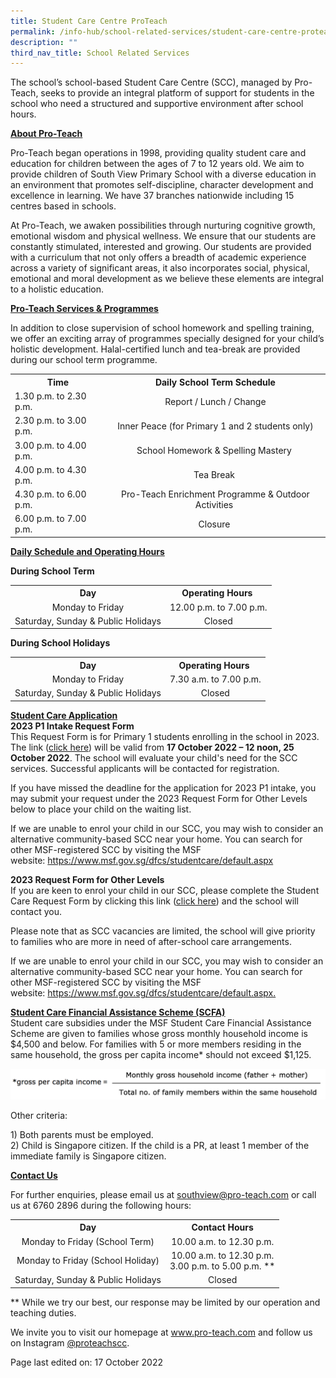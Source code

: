 ```yaml
---
title: Student Care Centre ProTeach
permalink: /info-hub/school-related-services/student-care-centre-proteach/
description: ""
third_nav_title: School Related Services
---
```

<p>The school’s school-based Student Care Centre (SCC), managed by Pro-Teach, seeks to provide an integral platform of support for students in the school who need a structured and supportive environment after school hours.</p>
<p><u><strong>About Pro-Teach</strong></u></p>
<p>Pro-Teach began operations in 1998, providing quality student care and education for children between the ages of 7 to 12 years old. We aim to provide children of South View Primary School with a diverse education in an environment that promotes self-discipline, character development and excellence in learning. We have 37 branches nationwide including 15 centres based in schools.</p>
<p>At Pro-Teach, we awaken possibilities through nurturing cognitive growth, emotional wisdom and physical wellness. We ensure that our students are constantly stimulated, interested and growing. Our students are provided with a curriculum that not only offers a breadth of academic experience across a variety of significant areas, it also incorporates social, physical, emotional and moral development as we believe these elements are integral to a holistic education.</p>
<p><strong><u>Pro-Teach Services &amp; Programmes</u></strong></p>
<p>In addition to close supervision of school homework and spelling training, we offer an exciting array of programmes specially designed for your child’s holistic development. Halal-certified lunch and tea-break are provided during our school term programme.</p><table>
<tbody>
<tr>
<th style="text-align: center;">Time</th>
<th style="text-align: center;">Daily School Term Schedule</th>
</tr>
<tr>
<td>1.30 p.m. to 2.30 p.m.</td>
<td style="text-align: center;">Report / Lunch / Change</td>
</tr>
<tr>
<td>2.30 p.m. to 3.00 p.m.</td>
<td style="text-align: center;">Inner Peace (for Primary 1 and 2 students only)</td>
</tr>
<tr>
<td>3.00 p.m. to 4.00 p.m.&nbsp;</td>
<td style="text-align: center;">School Homework &amp; Spelling Mastery&nbsp;</td>
</tr>
<tr>
<td>4.00 p.m. to 4.30 p.m.&nbsp;</td>
<td style="text-align: center;">Tea Break&nbsp;</td>
</tr>
<tr>
<td>4.30 p.m. to 6.00 p.m.&nbsp;</td>
<td style="text-align: center;">Pro-Teach Enrichment Programme &amp; Outdoor Activities&nbsp;</td>
</tr>
<tr>
<td>6.00 p.m. to 7.00 p.m.&nbsp;</td>
<td style="text-align: center;">Closure&nbsp;</td>
</tr>
</tbody>
</table>
<p><strong><u>Daily Schedule and Operating Hours</u></strong></p>
<p><strong>During School Term</strong></p>
<table>
<tbody>
<tr>
<th style="text-align: center;">Day</th>
<th style="text-align: center;">Operating Hours&nbsp;</th>
</tr>
<tr>
<td style="text-align: center;">Monday to Friday</td>
<td style="text-align: center;">12.00 p.m. to 7.00 p.m.</td>
</tr>
<tr>
<td style="text-align: center;">Saturday, Sunday &amp; Public Holidays</td>
<td style="text-align: center;">Closed</td>
</tr>
</tbody>
</table>
<p><strong>During School Holidays</strong></p>
<table>
<tbody>
<tr>
<th style="text-align: center;">Day</th>
<th style="text-align: center;">Operating Hours&nbsp;</th>
</tr>
<tr>
<td style="text-align: center;">Monday to Friday</td>
<td style="text-align: center;">7.30 a.m. to 7.00 p.m.</td>
</tr>
<tr>
<td style="text-align: center;">Saturday, Sunday &amp; Public Holidays</td>
<td style="text-align: center;">Closed</td>
</tr>
</tbody>
</table>
<p><strong><span style="text-decoration: underline;">Student Care Application</span><br></strong><strong>2023 P1 Intake Request Form<br></strong>This Request Form is for Primary 1 students enrolling in the school in 2023. The link (<a href="https://form.gov.sg/63477cf481346a0012daddba" target="_blank" rel="noopener">click here</a>) will be valid from&nbsp;<strong>17 October 2022 – 12 noon, 25 October 2022</strong>. The school will evaluate your child's need for the SCC services. Successful applicants will be contacted for registration.</p>
<p>If you have missed the deadline for the application for 2023 P1 intake, you may submit your request under the 2023 Request Form for Other Levels below to place your child on the waiting list.</p>
<p>If we are unable to enrol your child in our SCC, you may wish to consider an alternative community-based SCC near your home. You can search for other MSF-registered SCC by visiting the MSF website:&nbsp;<a href="https://www.msf.gov.sg/dfcs/studentcare/default.aspx" target="_blank" rel="noopener">https://www.msf.gov.sg/dfcs/studentcare/default.aspx</a></p>
<p><strong>2023 Request Form for Other Levels<br></strong>If you are keen to enrol your child in our SCC, please complete the Student Care Request Form by clicking this link (<a href="https://form.gov.sg/5fbb6621e9047c0012259340" target="_blank" rel="noopener">click here</a>) and the school will contact you.</p>
<p>Please note that as SCC vacancies are limited, the school will give priority to families who are more in need of after-school care arrangements.</p>
<p>If we are unable to enrol your child in our SCC, you may wish to consider an alternative community-based SCC near your home. You can search for other MSF-registered SCC by visiting the MSF website:&nbsp;<a href="https://www.msf.gov.sg/dfcs/studentcare/default.aspx" target="">https://www.msf.gov.sg/dfcs/studentcare/default.aspx.</a></p>
<p><strong><u>Student Care Financial Assistance Scheme (SCFA)<br></u></strong>Student care subsidies under the MSF Student Care Financial Assistance Scheme are given to families whose gross monthly household income is $4,500 and below. For families with 5 or more members residing in the same household, the gross per capita income* should not exceed $1,125.</p>
<img src="/images/grossincome.png">
<p>Other criteria:</p>
<p>1) Both parents must be employed.<br>2) Child is Singapore citizen. If the child is a PR, at least 1 member of the immediate family is Singapore citizen.&nbsp;</p>
<p><strong><u>Contact Us</u></strong></p>
<p>For further enquiries, please email us at&nbsp;<a href="mailto:southview@pro-teach.com">southview@pro-teach.com</a>&nbsp;or call us at 6760 2896 during the following hours:</p>
<table>
<tbody>
<tr>
<th style="text-align: center;">Day</th>
<th style="text-align: center;">Contact Hours</th>
</tr>
<tr>
<td style="text-align: center;">Monday to Friday (School Term)</td>
<td style="text-align: center;">10.00 a.m. to 12.30 p.m.</td>
</tr>
<tr>
<td style="text-align: center;">Monday to Friday (School Holiday)</td>
<td style="text-align: center;">10.00 a.m. to 12.30 p.m.<br>3.00 p.m. to 5.00 p.m. **</td>
</tr>
<tr>
<td style="text-align: center;">Saturday, Sunday &amp; Public Holidays</td>
<td style="text-align: center;">Closed</td>
</tr>
</tbody>
</table>
<p>** While we try our best, our response may be limited by our operation and teaching duties.</p>
<p>We invite you to visit our homepage at&nbsp;<a href="http://www.pro-teach.com/" target="_blank" rel="noopener">www.pro-teach.com</a>&nbsp;and follow us on Instagram&nbsp;<a href="http://instagram.com/proteachscc" target="_blank" rel="noopener">@proteachscc</a>.</p>
<p>Page last edited on: 17 October 2022</p>